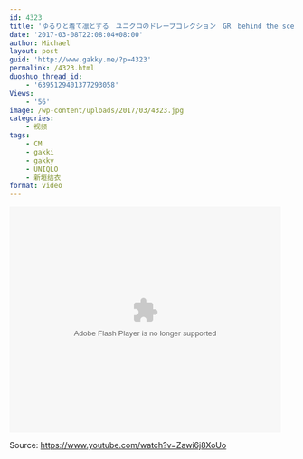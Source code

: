 ```yaml
---
id: 4323
title: 'ゆるりと着て凛とする　ユニクロのドレープコレクション　GR　behind the scene'
date: '2017-03-08T22:08:04+08:00'
author: Michael
layout: post
guid: 'http://www.gakky.me/?p=4323'
permalink: /4323.html
duoshuo_thread_id:
    - '6395129401377293058'
Views:
    - '56'
image: /wp-content/uploads/2017/03/4323.jpg
categories:
    - 视频
tags:
    - CM
    - gakki
    - gakky
    - UNIQLO
    - 新垣结衣
format: video
---
```


<embed height="400" src="http://www.tudou.com/v/y2LHNKxuw4s/&bid=05&rpid=51229674&resourceId=51229674_05_05_99/v.swf" type="application/x-shockwave-flash" width="480"></embed>

Source: <https://www.youtube.com/watch?v=Zawi6j8XoUo>
